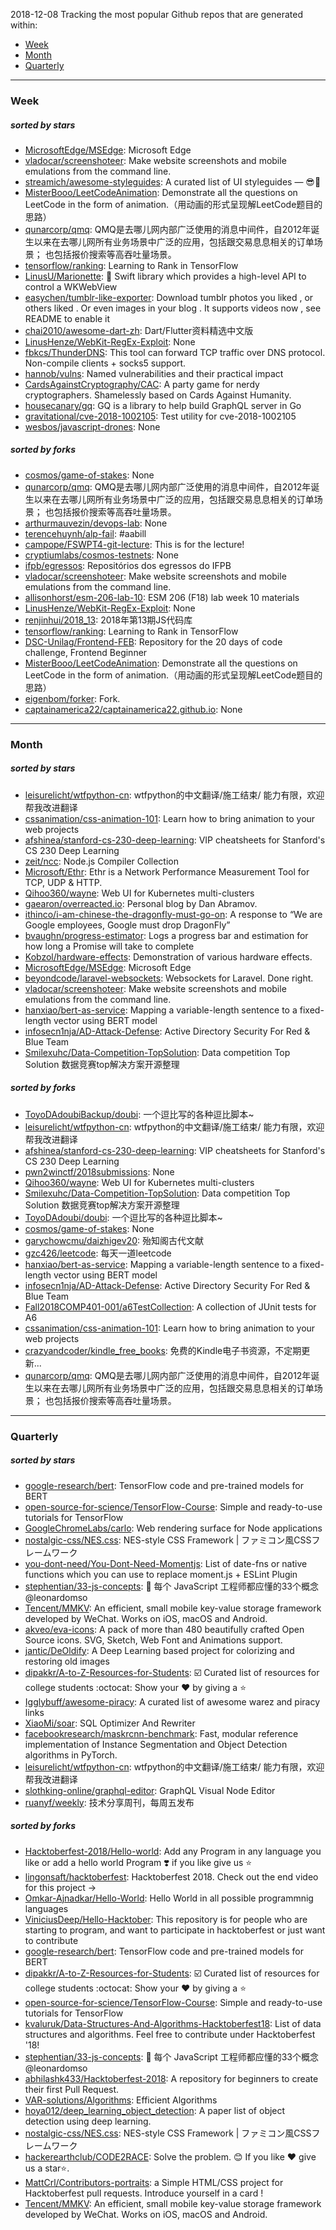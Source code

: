 2018-12-08
Tracking the most popular Github repos that are generated within: 
* [Week](https://github.com/polebug/github_trending_spider/blob/master/2018-12-08.md#week)
* [Month](https://github.com/polebug/github_trending_spider/blob/master/2018-12-08.md#month)
* [Quarterly](https://github.com/polebug/github_trending_spider/blob/master/2018-12-08.md#quarterly)
--- 
### Week 
##### sorted by stars 
* [MicrosoftEdge/MSEdge](https://github.com/MicrosoftEdge/MSEdge): Microsoft Edge
* [vladocar/screenshoteer](https://github.com/vladocar/screenshoteer): Make website screenshots and mobile emulations from the command line.
* [streamich/awesome-styleguides](https://github.com/streamich/awesome-styleguides): A curated list of UI styleguides — 😎💄
* [MisterBooo/LeetCodeAnimation](https://github.com/MisterBooo/LeetCodeAnimation): Demonstrate all the questions on LeetCode in the form of animation.（用动画的形式呈现解LeetCode题目的思路）
* [qunarcorp/qmq](https://github.com/qunarcorp/qmq):  QMQ是去哪儿网内部广泛使用的消息中间件，自2012年诞生以来在去哪儿网所有业务场景中广泛的应用，包括跟交易息息相关的订单场景； 也包括报价搜索等高吞吐量场景。
* [tensorflow/ranking](https://github.com/tensorflow/ranking): Learning to Rank in TensorFlow
* [LinusU/Marionette](https://github.com/LinusU/Marionette): 🧸 Swift library which provides a high-level API to control a WKWebView
* [easychen/tumblr-like-exporter](https://github.com/easychen/tumblr-like-exporter): Download  tumblr photos you liked , or others liked . Or even images in your blog .  It supports videos now , see README to enable it
* [chai2010/awesome-dart-zh](https://github.com/chai2010/awesome-dart-zh): Dart/Flutter资料精选中文版
* [LinusHenze/WebKit-RegEx-Exploit](https://github.com/LinusHenze/WebKit-RegEx-Exploit): None
* [fbkcs/ThunderDNS](https://github.com/fbkcs/ThunderDNS): This tool can forward TCP traffic over DNS protocol. Non-compile clients + socks5 support.
* [hannob/vulns](https://github.com/hannob/vulns): Named vulnerabilities and their practical impact
* [CardsAgainstCryptography/CAC](https://github.com/CardsAgainstCryptography/CAC): A party game for nerdy cryptographers. Shamelessly based on Cards Against Humanity.
* [housecanary/gq](https://github.com/housecanary/gq): GQ is a library to help build GraphQL server in Go
* [gravitational/cve-2018-1002105](https://github.com/gravitational/cve-2018-1002105): Test utility for cve-2018-1002105
* [wesbos/javascript-drones](https://github.com/wesbos/javascript-drones): None
##### sorted by forks 
* [cosmos/game-of-stakes](https://github.com/cosmos/game-of-stakes): None
* [qunarcorp/qmq](https://github.com/qunarcorp/qmq):  QMQ是去哪儿网内部广泛使用的消息中间件，自2012年诞生以来在去哪儿网所有业务场景中广泛的应用，包括跟交易息息相关的订单场景； 也包括报价搜索等高吞吐量场景。
* [arthurmauvezin/devops-lab](https://github.com/arthurmauvezin/devops-lab): None
* [terencehuynh/alp-fail](https://github.com/terencehuynh/alp-fail): #aabill
* [campope/FSWPT4-git-lecture](https://github.com/campope/FSWPT4-git-lecture): This is for the lecture!
* [cryptiumlabs/cosmos-testnets](https://github.com/cryptiumlabs/cosmos-testnets): None
* [ifpb/egressos](https://github.com/ifpb/egressos): Repositórios dos egressos do IFPB
* [vladocar/screenshoteer](https://github.com/vladocar/screenshoteer): Make website screenshots and mobile emulations from the command line.
* [allisonhorst/esm-206-lab-10](https://github.com/allisonhorst/esm-206-lab-10): ESM 206 (F18) lab week 10 materials
* [LinusHenze/WebKit-RegEx-Exploit](https://github.com/LinusHenze/WebKit-RegEx-Exploit): None
* [renjinhui/2018_13](https://github.com/renjinhui/2018_13): 2018年第13期JS代码库
* [tensorflow/ranking](https://github.com/tensorflow/ranking): Learning to Rank in TensorFlow
* [DSC-Unilag/Frontend-FEB](https://github.com/DSC-Unilag/Frontend-FEB): Repository for the 20 days of code challenge, Frontend Beginner
* [MisterBooo/LeetCodeAnimation](https://github.com/MisterBooo/LeetCodeAnimation): Demonstrate all the questions on LeetCode in the form of animation.（用动画的形式呈现解LeetCode题目的思路）
* [eigenbom/forker](https://github.com/eigenbom/forker): Fork.
* [captainamerica22/captainamerica22.github.io](https://github.com/captainamerica22/captainamerica22.github.io): None
--- 
### Month 
##### sorted by stars 
* [leisurelicht/wtfpython-cn](https://github.com/leisurelicht/wtfpython-cn): wtfpython的中文翻译/施工结束/ 能力有限，欢迎帮我改进翻译
* [cssanimation/css-animation-101](https://github.com/cssanimation/css-animation-101): Learn how to bring animation to your web projects
* [afshinea/stanford-cs-230-deep-learning](https://github.com/afshinea/stanford-cs-230-deep-learning): VIP cheatsheets for Stanford's CS 230 Deep Learning
* [zeit/ncc](https://github.com/zeit/ncc): Node.js Compiler Collection
* [Microsoft/Ethr](https://github.com/Microsoft/Ethr): Ethr is a Network Performance Measurement Tool for TCP, UDP & HTTP.
* [Qihoo360/wayne](https://github.com/Qihoo360/wayne): Web UI for Kubernetes multi-clusters
* [gaearon/overreacted.io](https://github.com/gaearon/overreacted.io): Personal blog by Dan Abramov.
* [ithinco/i-am-chinese-the-dragonfly-must-go-on](https://github.com/ithinco/i-am-chinese-the-dragonfly-must-go-on): A response to “We are Google employees, Google must drop DragonFly” 
* [bvaughn/progress-estimator](https://github.com/bvaughn/progress-estimator): Logs a progress bar and estimation for how long a Promise will take to complete
* [Kobzol/hardware-effects](https://github.com/Kobzol/hardware-effects): Demonstration of various hardware effects.
* [MicrosoftEdge/MSEdge](https://github.com/MicrosoftEdge/MSEdge): Microsoft Edge
* [beyondcode/laravel-websockets](https://github.com/beyondcode/laravel-websockets): Websockets for Laravel. Done right.
* [vladocar/screenshoteer](https://github.com/vladocar/screenshoteer): Make website screenshots and mobile emulations from the command line.
* [hanxiao/bert-as-service](https://github.com/hanxiao/bert-as-service): Mapping a variable-length sentence to a fixed-length vector using BERT model
* [infosecn1nja/AD-Attack-Defense](https://github.com/infosecn1nja/AD-Attack-Defense): Active Directory Security For Red & Blue Team
* [Smilexuhc/Data-Competition-TopSolution](https://github.com/Smilexuhc/Data-Competition-TopSolution): Data competition Top Solution 数据竞赛top解决方案开源整理
##### sorted by forks 
* [ToyoDAdoubiBackup/doubi](https://github.com/ToyoDAdoubiBackup/doubi): 一个逗比写的各种逗比脚本~
* [leisurelicht/wtfpython-cn](https://github.com/leisurelicht/wtfpython-cn): wtfpython的中文翻译/施工结束/ 能力有限，欢迎帮我改进翻译
* [afshinea/stanford-cs-230-deep-learning](https://github.com/afshinea/stanford-cs-230-deep-learning): VIP cheatsheets for Stanford's CS 230 Deep Learning
* [pwn2winctf/2018submissions](https://github.com/pwn2winctf/2018submissions): None
* [Qihoo360/wayne](https://github.com/Qihoo360/wayne): Web UI for Kubernetes multi-clusters
* [Smilexuhc/Data-Competition-TopSolution](https://github.com/Smilexuhc/Data-Competition-TopSolution): Data competition Top Solution 数据竞赛top解决方案开源整理
* [ToyoDAdoubi/doubi](https://github.com/ToyoDAdoubi/doubi): 一个逗比写的各种逗比脚本~
* [cosmos/game-of-stakes](https://github.com/cosmos/game-of-stakes): None
* [garychowcmu/daizhigev20](https://github.com/garychowcmu/daizhigev20): 殆知阁古代文献
* [gzc426/leetcode](https://github.com/gzc426/leetcode): 每天一道leetcode
* [hanxiao/bert-as-service](https://github.com/hanxiao/bert-as-service): Mapping a variable-length sentence to a fixed-length vector using BERT model
* [infosecn1nja/AD-Attack-Defense](https://github.com/infosecn1nja/AD-Attack-Defense): Active Directory Security For Red & Blue Team
* [Fall2018COMP401-001/a6TestCollection](https://github.com/Fall2018COMP401-001/a6TestCollection): A collection of JUnit tests for A6
* [cssanimation/css-animation-101](https://github.com/cssanimation/css-animation-101): Learn how to bring animation to your web projects
* [crazyandcoder/kindle_free_books](https://github.com/crazyandcoder/kindle_free_books): 免费的Kindle电子书资源，不定期更新...
* [qunarcorp/qmq](https://github.com/qunarcorp/qmq):  QMQ是去哪儿网内部广泛使用的消息中间件，自2012年诞生以来在去哪儿网所有业务场景中广泛的应用，包括跟交易息息相关的订单场景； 也包括报价搜索等高吞吐量场景。
--- 
### Quarterly 
##### sorted by stars 
* [google-research/bert](https://github.com/google-research/bert): TensorFlow code and pre-trained models for BERT
* [open-source-for-science/TensorFlow-Course](https://github.com/open-source-for-science/TensorFlow-Course): Simple and ready-to-use tutorials for TensorFlow 
* [GoogleChromeLabs/carlo](https://github.com/GoogleChromeLabs/carlo): Web rendering surface for Node applications
* [nostalgic-css/NES.css](https://github.com/nostalgic-css/NES.css): NES-style CSS Framework | ファミコン風CSSフレームワーク
* [you-dont-need/You-Dont-Need-Momentjs](https://github.com/you-dont-need/You-Dont-Need-Momentjs): List of date-fns or native functions which you can use to replace moment.js + ESLint Plugin 
* [stephentian/33-js-concepts](https://github.com/stephentian/33-js-concepts): :scroll: 每个 JavaScript 工程师都应懂的33个概念 @leonardomso
* [Tencent/MMKV](https://github.com/Tencent/MMKV): An efficient, small mobile key-value storage framework developed by WeChat. Works on iOS, macOS and Android.
* [akveo/eva-icons](https://github.com/akveo/eva-icons): A pack of more than 480 beautifully crafted Open Source icons. SVG, Sketch, Web Font and Animations support.
* [jantic/DeOldify](https://github.com/jantic/DeOldify): A Deep Learning based project for colorizing and restoring old images
* [dipakkr/A-to-Z-Resources-for-Students](https://github.com/dipakkr/A-to-Z-Resources-for-Students): :ballot_box_with_check: Curated list of resources for college students :octocat: Show your :heart: by giving a :star:
* [Igglybuff/awesome-piracy](https://github.com/Igglybuff/awesome-piracy): A curated list of awesome warez and piracy links
* [XiaoMi/soar](https://github.com/XiaoMi/soar): SQL Optimizer And Rewriter
* [facebookresearch/maskrcnn-benchmark](https://github.com/facebookresearch/maskrcnn-benchmark): Fast, modular reference implementation of Instance Segmentation and Object Detection algorithms in PyTorch.
* [leisurelicht/wtfpython-cn](https://github.com/leisurelicht/wtfpython-cn): wtfpython的中文翻译/施工结束/ 能力有限，欢迎帮我改进翻译
* [slothking-online/graphql-editor](https://github.com/slothking-online/graphql-editor): GraphQL Visual Node Editor
* [ruanyf/weekly](https://github.com/ruanyf/weekly): 技术分享周刊，每周五发布
##### sorted by forks 
* [Hacktoberfest-2018/Hello-world](https://github.com/Hacktoberfest-2018/Hello-world): Add any  Program in any language you like or add a hello world Program ❣️ if you like give us :star:
* [lingonsaft/hacktoberfest](https://github.com/lingonsaft/hacktoberfest): Hacktoberfest 2018. Check out the end video for this project ->
* [Omkar-Ajnadkar/Hello-World](https://github.com/Omkar-Ajnadkar/Hello-World): Hello World in all possible programmnig languages
* [ViniciusDeep/Hello-Hacktober](https://github.com/ViniciusDeep/Hello-Hacktober):  This repository is for people who are starting to program, and want to participate in hacktoberfest  or just want to contribute
* [google-research/bert](https://github.com/google-research/bert): TensorFlow code and pre-trained models for BERT
* [dipakkr/A-to-Z-Resources-for-Students](https://github.com/dipakkr/A-to-Z-Resources-for-Students): :ballot_box_with_check: Curated list of resources for college students :octocat: Show your :heart: by giving a :star:
* [open-source-for-science/TensorFlow-Course](https://github.com/open-source-for-science/TensorFlow-Course): Simple and ready-to-use tutorials for TensorFlow 
* [kvaluruk/Data-Structures-And-Algorithms-Hacktoberfest18](https://github.com/kvaluruk/Data-Structures-And-Algorithms-Hacktoberfest18): List of data structures and algorithms. Feel free to contribute under Hacktoberfest '18!
* [stephentian/33-js-concepts](https://github.com/stephentian/33-js-concepts): :scroll: 每个 JavaScript 工程师都应懂的33个概念 @leonardomso
* [abhilashk433/Hacktoberfest-2018](https://github.com/abhilashk433/Hacktoberfest-2018): A repository for beginners to create their first Pull Request. 
* [VAR-solutions/Algorithms](https://github.com/VAR-solutions/Algorithms): Efficient Algorithms
* [hoya012/deep_learning_object_detection](https://github.com/hoya012/deep_learning_object_detection): A paper list of object detection using deep learning.
* [nostalgic-css/NES.css](https://github.com/nostalgic-css/NES.css): NES-style CSS Framework | ファミコン風CSSフレームワーク
* [hackerearthclub/CODE2RACE](https://github.com/hackerearthclub/CODE2RACE):  Solve the problem. 😊 If you like ❤ give us a star⭐.
* [MattCrl/Contributors-portraits](https://github.com/MattCrl/Contributors-portraits): a Simple HTML/CSS project for Hacktoberfest pull requests. Introduce yourself in a card !
* [Tencent/MMKV](https://github.com/Tencent/MMKV): An efficient, small mobile key-value storage framework developed by WeChat. Works on iOS, macOS and Android.
